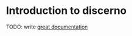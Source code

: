 # Introduction to discerno

TODO: write [great documentation](http://jacobian.org/writing/what-to-write/)

